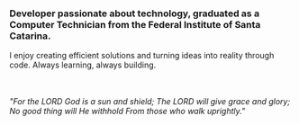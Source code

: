 <h3>Developer passionate about technology, graduated as a Computer Technician from the Federal Institute of Santa Catarina.</h3>

I enjoy creating efficient solutions and turning ideas into reality through code. Always learning, always building.

<br />
<br />
<i>"For the LORD God is a sun and shield; The LORD will give grace and glory; No good thing will He withhold From those who walk uprightly."</i>
